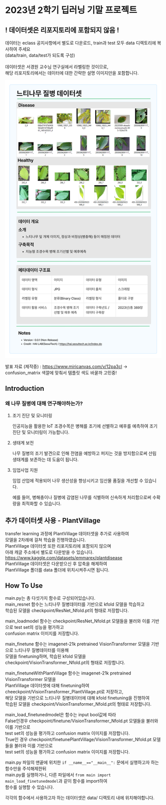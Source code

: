 # 2023년 2학기 딥러닝 기말 프로젝트
## ! 데이터셋은 리포지토리에 포함되지 않음 !
데이터는 eclass 공지사항에서 별도로 다운로드, train과 test 모두 data 디렉토리에 복사하여 주세요\
(data/train, data/test가 되도록 구성)\
\
데이터셋은 서경원 교수님 연구실에서 라벨링한 것이므로,\
해당 리포지토리에서는 데이터에 대한 간략한 설명 이미지만을 포함합니다.

![](./data.jpg)

발표 자료 (제작중) : https://www.miricanvas.com/v/12pa3cl
-> confusion_matrix 색깔에 맞춰서 템플릿 색도 바꿀까 고민중!
## Introduction
### 왜 나무 질병에 대해 연구해야하는가?

1. 조기 진단 및 모니터링

   인공지능을 활용한 IoT 조경수목은 병해를 조기에 선별하고 예후를 예측하여 조기진단 및 모니터링이 가능합니다.

2. 생태계 보전

   나무 질병의 조기 발견으로 인해 전염을 예방하고 퍼지는 것을 방지함으로써 산림 생태계를 보존하는 데 도움이 됩니다.

3. 임업사업 지원

   임업 산업에 적용되어 나무 생산성을 향상시키고 임산물 품질을 개선할 수 있습니다.

   예를 들어, 병해충이나 질병에 감염된 나무를 식별하여 신속하게 처리함으로써 수확량을 최적화할 수 있습니다.

## 추가 데이터셋 사용 - PlantVillage
transfer learning 과정에 PlantVillage 데이터셋을 추가로 사용하여 \
모델을 2차례에 걸쳐 학습을 진행하였습니다.\
PlantVillage 데이터셋 또한 리포지토리에 포함되지 않으며\
아래 캐글 주소에서 별도로 다운받을 수 있습니다.\
https://www.kaggle.com/datasets/emmarex/plantdisease
\
PlantVillage 데이터셋은 다운받으신 후 압축을 해제하여\
PlantVillage 폴더를 data 폴더에 위치시켜주시면 됩니다.

## How To Use
main.py는 총 다섯가지 함수로 구성되어있습니다.\
main_resnet 함수는 느티나무 질병데이터를 기반으로 kfold 모델을 학습하고\
학습된 모델을 checkpoint/ResNet_Nfold.pt의 형태로 저장합니다.

main_loadmodel 함수는 checkpoint/ResNet_Nfold.pt 모델들을 불러와 이를 기반으로 test set의 성능을 평가하고\
confusion matrix 이미지를 저장합니다.

main_finetune 함수는 imagenet-21k pretrained VisionTransformer 모델을 기반으로 느티나무 질병데이터를 이용해\
모델을 finetuning하며, 학습된 kfold 모델을 checkpoint/VisionTransformer_Nfold.pt의 형태로 저장합니다.

main_finetuneWithPlantVillage 함수는 imagenet-21k pretrained VisionTransformer 모델을\
PlantVillage 데이터셋에 대해 finetuning하여 cheeckpoint/VisionTransformer_PlantVillage.pt로 저장하고,\
해당 모델을 기반으로 느티나무 질병데이터에 대해 kfold finetuning을 진행하여\
학습된 모델을 checkpoint/VisionTransformer_Nfold.pt의 형태로 저장합니다.

main_load_finetunedmodel은 함수는 input bool값에 따라\
False인경우 checkpoint/finetune/VisionTransformer_Nfold.pt 모델들을 불러와 이를 기반으로\
test set의 성능을 평가하고 confusion matrix 이미지를 저장합니다.\
True인 경우 checkpoint/finetunePlantVillage/VisionTransformer_Nfold.pt 모델들을 불러와 이를 기반으로\
test set의 성능을 평가하고 confusion matrix 이미지를 저장합니다.

main.py 파일의 맨끝에 위치한 `if __name__=="__main__":` 문에서 실행하고자 하는 함수만을 주석해제한뒤\
main.py를 실행하거나, 다른 파일에서 `from main import main_load_finetunedmodel`과 같이 함수를 import하여\
함수를 실행할 수 있습니다.

각각의 함수에서 사용하고자 하는 데이터셋은 data/ 디렉토리 내에 위치해야합니다.
